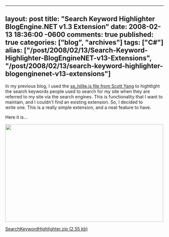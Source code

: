   ---
  layout: post
  title: "Search Keyword Highlighter BlogEngine.NET v1.3 Extension"
  date: 2008-02-13 18:36:00 -0600
  comments: true
  published: true
  categories: ["blog", "archives"]
  tags: ["C#"]
  alias: ["/post/2008/02/13/Search-Keyword-Highlighter-BlogEngineNET-v13-Extensions", "/post/2008/02/13/search-keyword-highlighter-blogenginenet-v13-extensions"]
  ---
<!-- more -->
<p>In my previous blog,&nbsp;I used the <a href="http://scott.yang.id.au/code/se-hilite/">se_hilite.js file from Scott Yang</a> to hightlight the search keywords people used to search for my site when they are referred&nbsp;to my site&nbsp;via the search&nbsp;engines. This is functionality that I want to maintain, and I couldn't find an existing extension. So, I decided to write&nbsp;one. This is a really simple extension, and a neat feature to have.</p>
<p>Here it is...</p>
<p><img src="/image.axd?picture=SearchKeywordHighlighter.png" alt="" width="502" height="311" /></p>
<p><a rel="enclosure" href="/file.axd?file=SearchKeywordHighlighter.zip">SearchKeywordHighlighter.zip (2.55 kb)</a></p>
